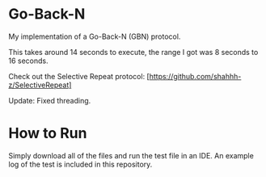 # Go-Back-N
My implementation of a Go-Back-N (GBN) protocol.

This takes around 14 seconds to execute, the range I got was 8 seconds to 16 seconds.

Check out the Selective Repeat protocol: [https://github.com/shahhh-z/SelectiveRepeat]

Update: Fixed threading.

# How to Run
Simply download all of the files and run the test file in an IDE. An example log of the test is included in this repository.
